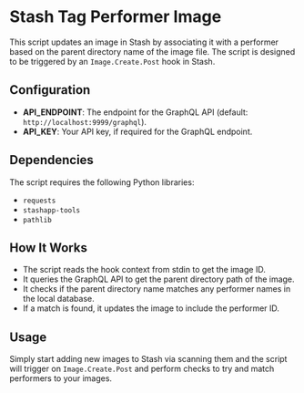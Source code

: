 # Stash Tag Performer Image

This script updates an image in Stash by associating it with a performer based on the parent directory name of the image file. The script is designed to be triggered by an `Image.Create.Post` hook in Stash.

## Configuration

- **API_ENDPOINT**: The endpoint for the GraphQL API (default: `http://localhost:9999/graphql`).
- **API_KEY**: Your API key, if required for the GraphQL endpoint.

## Dependencies

The script requires the following Python libraries:
- `requests`
- `stashapp-tools`
- `pathlib`

## How It Works
- The script reads the hook context from stdin to get the image ID.
- It queries the GraphQL API to get the parent directory path of the image.
- It checks if the parent directory name matches any performer names in the local database.
- If a match is found, it updates the image to include the performer ID.

## Usage

Simply start adding new images to Stash via scanning them and the script will trigger on `Image.Create.Post` and perform checks to try and match performers to your images.
